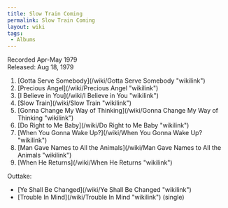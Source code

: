 ```yaml
---
title: Slow Train Coming
permalink: Slow Train Coming
layout: wiki
tags:
 - Albums
---
```


Recorded Apr-May 1979  
Released: Aug 18, 1979

1.  [Gotta Serve Somebody](/wiki/Gotta Serve Somebody "wikilink")
2.  [Precious Angel](/wiki/Precious Angel "wikilink")
3.  [I Believe in You](/wiki/I Believe in You "wikilink")
4.  [Slow Train](/wiki/Slow Train "wikilink")
5.  [Gonna Change My Way of
    Thinking](/wiki/Gonna Change My Way of Thinking "wikilink")
6.  [Do Right to Me Baby](/wiki/Do Right to Me Baby "wikilink")
7.  [When You Gonna Wake Up?](/wiki/When You Gonna Wake Up? "wikilink")
8.  [Man Gave Names to All the
    Animals](/wiki/Man Gave Names to All the Animals "wikilink")
9.  [When He Returns](/wiki/When He Returns "wikilink")

Outtake:

-   [Ye Shall Be Changed](/wiki/Ye Shall Be Changed "wikilink")
-   [Trouble In Mind](/wiki/Trouble In Mind "wikilink") (single)

